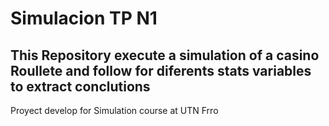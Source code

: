 # Simulacion TP N1

## This Repository execute a simulation of a casino Roullete and follow for diferents stats variables to extract conclutions

Proyect develop for Simulation course at UTN Frro 
